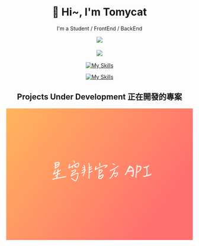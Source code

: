 <h1 align="center">🌸 Hi~, I'm Tomycat 
</h1>
<p align="center">I'm a Student / FrontEnd / BackEnd </p>
<div align="center">
<a href="https://count.getloli.com/"><img src="https://count.getloli.com/get/@:?theme=rule34"></a>
</div>
<br />
<div align="center">
<img src="https://lanyard.cnrad.dev/api/503043347246743567?idleMessage=I%20hate%20my%20life%20)](https://discord.com/users/503043347246743567)">
</div>
<!-- <table align="center"> -->
  <!-- <tbody> -->
    <!-- <tr> -->
    <!-- <td> -->
<!--  -->
    <!-- </td> -->
    <!-- <td> -->
    <!-- </td> -->
    <!-- </tr> -->
  <!-- </tbody> -->
<!-- </table> -->
<div align="center">

[![My Skills](https://skillicons.dev/icons?i=vue,vite,nuxtjs,nodejs,js,ts,html,css,tauri,rust,actix,py,flask,fastapi)](https://skillicons.dev)


[![My Skills](https://skillicons.dev/icons?i=vscode,discord,blender,docker,kubernetes,mongodb,mysql,linux)](https://skillicons.dev)

</div>
<div align="center">
<h2>Projects Under Development 正在開發的專案</h2>
    <img src="./starrail-horizontal-A5.png" alt="Metrics">
</div>

